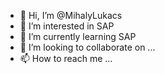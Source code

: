 - 👋 Hi, I’m @MihalyLukacs
- 👀 I’m interested in SAP
- 🌱 I’m currently learning SAP
- 💞️ I’m looking to collaborate on ...
- 📫 How to reach me ...

<!---
MihalyLukacs/MihalyLukacs is a ✨ special ✨ repository because its `README.md` (this file) appears on your GitHub profile.
You can click the Preview link to take a look at your changes.
--->
